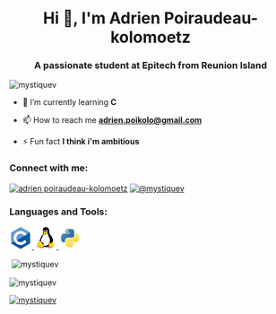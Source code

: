 <h1 align="center">Hi 👋, I'm Adrien Poiraudeau-kolomoetz</h1>
<h3 align="center">A passionate student at Epitech from Reunion Island</h3>

<p align="left"> <img src="https://komarev.com/ghpvc/?username=mystiquev&label=Profile%20views&color=0e75b6&style=flat" alt="mystiquev" /> </p>

- 🌱 I’m currently learning **C**

- 📫 How to reach me **adrien.poikolo@gmail.com**

- ⚡ Fun fact **I think i'm ambitious**

<h3 align="left">Connect with me:</h3>
<p align="left">
<a href="https://linkedin.com/in/adrien-poiraudeau-kolomoetz" target="blank"><img align="center" src="https://raw.githubusercontent.com/rahuldkjain/github-profile-readme-generator/master/src/images/icons/Social/linked-in-alt.svg" alt="adrien poiraudeau-kolomoetz" height="30" width="40" /></a>
<a href="https://www.youtube.com/c/@mystiquev" target="blank"><img align="center" src="https://raw.githubusercontent.com/rahuldkjain/github-profile-readme-generator/master/src/images/icons/Social/youtube.svg" alt="@mystiquev" height="30" width="40" /></a>
</p>

<h3 align="left">Languages and Tools:</h3>
<p align="left"> <a href="https://www.cprogramming.com/" target="_blank" rel="noreferrer"> <img src="https://raw.githubusercontent.com/devicons/devicon/master/icons/c/c-original.svg" alt="c" width="40" height="40"/> </a> <a href="https://www.linux.org/" target="_blank" rel="noreferrer"> <img src="https://raw.githubusercontent.com/devicons/devicon/master/icons/linux/linux-original.svg" alt="linux" width="40" height="40"/> </a> <a href="https://www.python.org" target="_blank" rel="noreferrer"> <img src="https://raw.githubusercontent.com/devicons/devicon/master/icons/python/python-original.svg" alt="python" width="40" height="40"/> </a> </p>

<p>&nbsp;<img align="center" src="https://github-readme-stats.vercel.app/api?username=mystiquev&show_icons=true&locale=en" alt="mystiquev" /></p>

<p><img align="center" src="https://github-readme-streak-stats.herokuapp.com/?user=mystiquev&theme=dark" alt="mystiquev" /></p>

<p align="left"> <a href="https://github.com/ryo-ma/github-profile-trophy"><img src="https://github-profile-trophy.vercel.app/?username=mystiquev" alt="mystiquev" /></a> </p>
